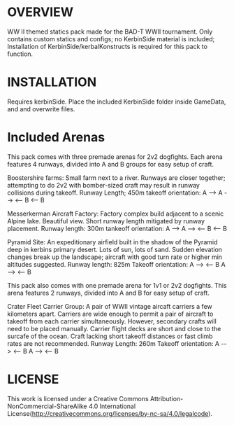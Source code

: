 OVERVIEW
===================================================================================================================
WW II themed statics pack made for the BAD-T WWII tournament. Only contains custom statics and configs; no KerbinSide material is included; Installation of KerbinSide/kerbalKonstructs is required for this pack to function.

INSTALLATION
===================================================================================================================
Requires kerbinSide. Place the included KerbinSide folder inside GameData, and and overwrite files.

Included Arenas
===================================================================================================================
This pack comes with three premade arenas for 2v2 dogfights. Each arena features 4 runways, divided into A and B groups for easy setup of craft.

Boostershire farms: 
Small farm next to a river. Runways are closer together; attempting to do 2v2 with bomber-sized craft may result in runway collisions during takeoff.
Runway Length; 450m
takeoff orientation:
	A -->
	A -->
	<-- B
	<-- B

Messerkerman Aircraft Factory: 
Factory complex build adjacent to a scenic Alpine lake. Beautiful view. Short runway length mitigated by runway placement.
Runway length: 300m
tankeoff orientation:
	A -->
	A -->
	<-- B
	<-- B

Pyramid Site:
An expeditionary airfield built in the shadow of the Pyramid deep in kerbins primary desert. Lots of sun, lots of sand. Sudden elevation changes break up the landscape; aircraft with good turn rate or higher min altitudes suggested.
Runway length: 825m
Takeoff orientation:
	A -->        <-- B
	A -->        <-- B    

This pack also comes with one premade arena for 1v1 or 2v2 dogfights. This arena features 2 runways, divided into A and B for easy setup of craft.

Crater Fleet Carrier Group:
A pair of WWII vintage aircaft carriers a few kilometers apart. Carriers are wide enough to permit a pair of aircraft to takeoff from each carrier simultaneously. However, secondary crafts will need to be placed manually. Carrier flight decks are short and close to the surcafe of the ocean. Craft lacking short takeoff distances or fast climb rates are not recommended.
Runway Length: 260m
Takeoff orientation:
	A -->     <-- B
	A -->     <-- B

LICENSE
===================================================================================================================
This work is licensed under a Creative Commons Attribution-NonCommercial-ShareAlike 4.0 International License(http://creativecommons.org/licenses/by-nc-sa/4.0/legalcode).
